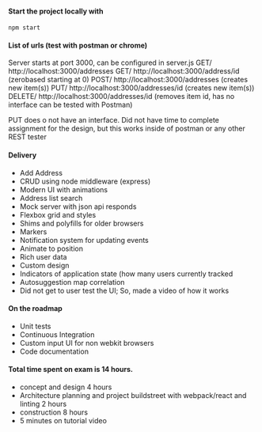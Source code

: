 #### Start the project locally with
`npm start`

#### List of urls (test with postman or chrome)
Server starts at port 3000, can be configured in server.js
GET/ http://localhost:3000/addresses 
GET/ http://localhost:3000/address/id (zerobased starting at 0)
POST/ http://localhost:3000/addresses (creates new item(s))
PUT/ http://localhost:3000/addresses/id (creates new item(s))
DELETE/ http://localhost:3000/addresses/id (removes item id, has no interface can be tested with Postman)

PUT does o not have an interface. Did not have time to complete assignment for the design, but this works inside of postman or any other REST tester

#### Delivery
- Add Address
- CRUD using node middleware (express)
- Modern UI with animations
- Address list search
- Mock server with json api responds
- Flexbox grid and styles
- Shims and polyfills for older browsers
- Markers
- Notification system for updating events
- Animate to position
- Rich user data
- Custom design
- Indicators of application state (how many users currently tracked
- Autosuggestion map correlation 
- Did not get to user test the UI; So, made a video of how it works 

#### On the roadmap
- Unit tests
- Continuous Integration
- Custom input UI for non webkit browsers
- Code documentation

#### Total time spent on exam is 14 hours. 
- concept and design 4 hours
- Architecture planning and project buildstreet with webpack/react and linting 2 hours
- construction 8 hours
- 5 minutes on tutorial video